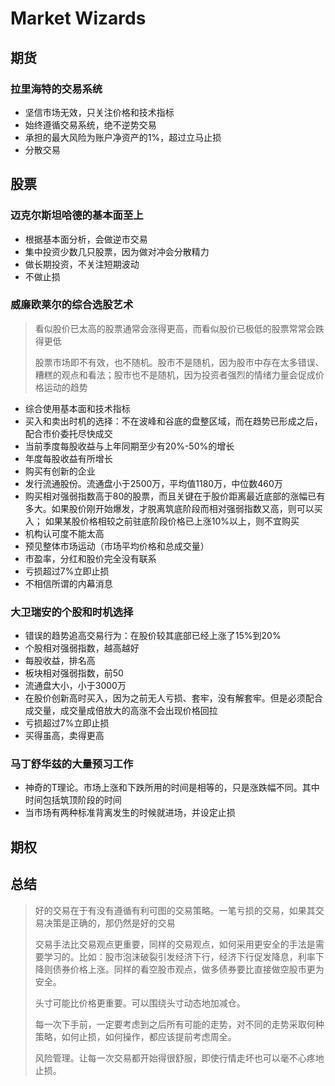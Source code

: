 # Market Wizards

## 期货

### 拉里海特的交易系统

* 坚信市场无效，只关注价格和技术指标
* 始终遵循交易系统，绝不逆势交易
* 承担的最大风险为账户净资产的1%，超过立马止损
* 分散交易

## 股票

### 迈克尔斯坦哈德的基本面至上

* 根据基本面分析，会做逆市交易
* 集中投资少数几只股票，因为做对冲会分散精力
* 做长期投资，不关注短期波动
* 不做止损

### 威廉欧莱尔的综合选股艺术

> 看似股价已太高的股票通常会涨得更高，而看似股价已极低的股票常常会跌得更低
>
> 股票市场即不有效，也不随机。股市不是随机，因为股市中存在太多错误、糟糕的观点和看法；股市也不是随机，因为投资者强烈的情绪力量会促成价格运动的趋势

* 综合使用基本面和技术指标
* 买入和卖出时机的选择：不在波峰和谷底的盘整区域，而在趋势已形成之后，配合市价委托尽快成交
* 当前季度每股收益与上年同期至少有20%-50%的增长
* 年度每股收益有所增长
* 购买有创新的企业
* 发行流通股份。流通盘小于2500万，平均值1180万，中位数460万
* 购买相对强弱指数高于80的股票，而且关键在于股价距离最近底部的涨幅已有多大。如果股价刚开始爆发，才脱离筑底阶段而相对强弱指数又高，则可以买入； 如果某股价格相较之前驻底阶段价格已上涨10%以上，则不宜购买
* 机构认可度不能太高
* 预见整体市场运动（市场平均价格和总成交量）
* 市盈率，分红和股价完全没有联系
* 亏损超过7%立即止损
* 不相信所谓的内幕消息

### 大卫瑞安的个股和时机选择

* 错误的趋势追高交易行为：在股价较其底部已经上涨了15%到20%
* 个股相对强弱指数，越高越好
* 每股收益，排名高
* 板块相对强弱指数，前50
* 流通盘大小，小于3000万
* 在股价创新高时买入，因为之前无人亏损、套牢，没有解套牢。但是必须配合成交量，成交量成倍放大的高涨不会出现价格回拉
* 亏损超过7%立即止损
* 买得虽高，卖得更高

### 马丁舒华兹的大量预习工作

* 神奇的T理论。市场上涨和下跌所用的时间是相等的，只是涨跌幅不同。其中时间包括筑顶阶段的时间 
* 当市场有两种标准背离发生的时候就进场，并设定止损

## 期权

## 总结

> 好的交易在于有没有遵循有利可图的交易策略。一笔亏损的交易，如果其交易决策是正确的，那仍然是好的交易
>
> 交易手法比交易观点更重要，同样的交易观点，如何采用更安全的手法是需要学习的。比如：股市泡沫破裂引发经济下行，经济下行促发降息，利率下降则债券价格上涨。同样的看空股市观点，做多债券要比直接做空股市更为安全。
>
> 头寸可能比价格更重要。可以围绕头寸动态地加减仓。
>
> 每一次下手前，一定要考虑到之后所有可能的走势，对不同的走势采取何种策略，如何止损，如何操作，都应该提前考虑周全。
>
> 风险管理。让每一次交易都开始得很舒服，即使行情走坏也可以毫不心疼地止损。




